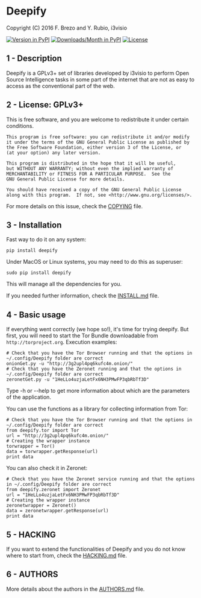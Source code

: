 Deepify
=======

Copyright (C) 2016  F. Brezo and Y. Rubio, i3visio

[![Version in PyPI](https://img.shields.io/pypi/v/deepify.svg)]()
[![Downloads/Month in PyPI](https://img.shields.io/pypi/dm/deepify.svg)]()
[![License](https://img.shields.io/badge/license-GNU%20General%20Public%20License%20Version%203%20or%20Later-blue.svg)]()

1 - Description
---------------

Deepify is a GPLv3+ set of libraries developed by i3visio to perform Open Source Intelligence tasks in some part of the internet that are not as easy to access as the conventional part of the web.

2 - License: GPLv3+
-------------------

This is free software, and you are welcome to redistribute it under certain conditions.

	This program is free software: you can redistribute it and/or modify
	it under the terms of the GNU General Public License as published by
	the Free Software Foundation, either version 3 of the License, or
	(at your option) any later version.

	This program is distributed in the hope that it will be useful,
	but WITHOUT ANY WARRANTY; without even the implied warranty of
	MERCHANTABILITY or FITNESS FOR A PARTICULAR PURPOSE.  See the
	GNU General Public License for more details.

	You should have received a copy of the GNU General Public License
	along with this program.  If not, see <http://www.gnu.org/licenses/>.


For more details on this issue, check the [COPYING](COPYING) file.

3 - Installation
----------------

Fast way to do it on any system:
```
pip install deepify
```
Under MacOS or Linux systems, you may need to do this as superuser:
```
sudo pip install deepify
```
This will manage all the dependencies for you.

If you needed further information, check the [INSTALL.md](INSTALL.md) file.

4 - Basic usage
---------------

If everything went correctly (we hope so!), it's time for trying deepify. But first, you will need to start the Tor Bundle downloadable from `http://torproject.org`. Execution examples:
```
# Check that you have the Tor Browser running and that the options in ~/.config/Deepify folder are correct
onionGet.py -u "http://3g2upl4pq6kufc4m.onion/"
# Check that you have the Zeronet running and that the options in ~/.config/Deepify folder are correct
zeronetGet.py -u "1HeLLo4uzjaLetFx6NH3PMwFP3qbRbTf3D"
```

Type -h or --help to get more information about which are the parameters of the application.

You can use the functions as a library for collecting information from Tor:
```
# Check that you have the Tor Browser running and that the options in ~/.config/Deepify folder are correct
from deepify.tor import Tor
url = "http://3g2upl4pq6kufc4m.onion/"
# Creating the wrapper instance
torwrapper = Tor()
data = torwrapper.getResponse(url)
print data
```
You can also check it in Zeronet:
```
# Check that you have the Zeronet service running and that the options in ~/.config/Deepify folder are correct
from deepify.zeronet import Zeronet
url = "1HeLLo4uzjaLetFx6NH3PMwFP3qbRbTf3D"
# Creating the wrapper instance
zeronetwrapper = Zeronet()
data = zeronetwrapper.getResponse(url)
print data
```

5 - HACKING
-----------

If you want to extend the functionalities of Deepify and you do not know where to start from, check the [HACKING.md](HACKING.md) file.

6 - AUTHORS
-----------

More details about the authors in the [AUTHORS.md](AUTHORS.md) file.

